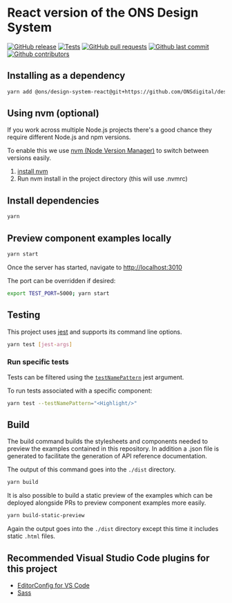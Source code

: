 # React version of the ONS Design System

[![GitHub release](https://img.shields.io/github/release/ONSdigital/design-system-react.svg)](https://github.com/ONSdigital/design-system-react/releases)
[![Tests](https://github.com/ONSdigital/design-system-react/actions/workflows/tests.yml/badge.svg)](https://github.com/ONSdigital/design-system-react/actions/workflows/tests.yml)
[![GitHub pull requests](https://img.shields.io/github/issues-pr-raw/ONSdigital/design-system-react.svg)](https://github.com/ONSdigital/design-system-react/pulls)
[![Github last commit](https://img.shields.io/github/last-commit/ONSdigital/design-system-react.svg)](https://github.com/ONSdigital/design-system-react/commits)
[![Github contributors](https://img.shields.io/github/contributors/ONSdigital/design-system-react.svg)](https://github.com/ONSdigital/design-system-react/graphs/contributors)

## Installing as a dependency

```bash
yarn add @ons/design-system-react@git+https://github.com/ONSdigital/design-system-react#0.0.1
```

## Using nvm (optional)

If you work across multiple Node.js projects there's a good chance they require different Node.js and npm versions.

To enable this we use [nvm (Node Version Manager)](https://github.com/creationix/nvm) to switch between versions easily.

1. [install nvm](https://github.com/creationix/nvm#installation)
2. Run nvm install in the project directory (this will use .nvmrc)

## Install dependencies

```bash
yarn
```

## Preview component examples locally

```bash
yarn start
```

Once the server has started, navigate to <http://localhost:3010>

The port can be overridden if desired:

```bash
export TEST_PORT=5000; yarn start
```

## Testing

This project uses [jest](https://jestjs.io/docs/cli) and supports its command line options.

```bash
yarn test [jest-args]
```

### Run specific tests

Tests can be filtered using the [`testNamePattern`](https://jestjs.io/docs/cli#--testnamepatternregex) jest argument.

To run tests associated with a specific component:

```bash
yarn test --testNamePattern="<Highlight/>"
```

## Build

The build command builds the stylesheets and components needed to preview the examples
contained in this repository. In addition a .json file is generated to facilitate the
generation of API reference documentation.

The output of this command goes into the `./dist` directory.

```bash
yarn build
```

It is also possible to build a static preview of the examples which can be deployed
alongside PRs to preview component examples more easily.

```bash
yarn build-static-preview
```

Again the output goes into the `./dist` directory except this time it includes static
`.html` files.

## Recommended Visual Studio Code plugins for this project

- [EditorConfig for VS Code](https://marketplace.visualstudio.com/items?itemName=EditorConfig.EditorConfig)
- [Sass](https://marketplace.visualstudio.com/items?itemName=robinbentley.sass-indented)
